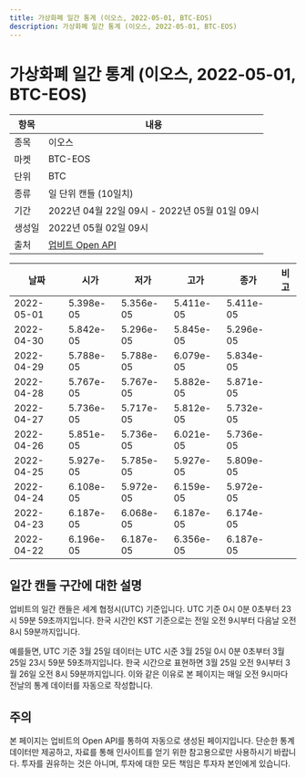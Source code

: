```yaml
---
title: 가상화폐 일간 통계 (이오스, 2022-05-01, BTC-EOS)
description: 가상화폐 일간 통계 (이오스, 2022-05-01, BTC-EOS)
---
```



가상화폐 일간 통계 (이오스, 2022-05-01, BTC-EOS)
===

|항목|내용|
|--|--|
|종목|이오스|
|마켓|BTC-EOS|
|단위|BTC|
|종류|일 단위 캔들 (10일치)|
|기간|2022년 04월 22일 09시 - 2022년 05월 01일 09시|
|생성일|2022년 05월 02일 09시|
|출처|[업비트 Open API](https://docs.upbit.com)|


|날짜|시가|저가|고가|종가|비고|
|--|--|--|--|--|--|
|2022-05-01|5.398e-05|5.356e-05|5.411e-05|5.411e-05|    |
|2022-04-30|5.842e-05|5.296e-05|5.845e-05|5.296e-05|    |
|2022-04-29|5.788e-05|5.788e-05|6.079e-05|5.834e-05|    |
|2022-04-28|5.767e-05|5.767e-05|5.882e-05|5.871e-05|    |
|2022-04-27|5.736e-05|5.717e-05|5.812e-05|5.732e-05|    |
|2022-04-26|5.851e-05|5.736e-05|6.021e-05|5.736e-05|    |
|2022-04-25|5.927e-05|5.785e-05|5.927e-05|5.809e-05|    |
|2022-04-24|6.108e-05|5.972e-05|6.159e-05|5.972e-05|    |
|2022-04-23|6.187e-05|6.068e-05|6.187e-05|6.174e-05|    |
|2022-04-22|6.196e-05|6.187e-05|6.356e-05|6.187e-05|    |


일간 캔들 구간에 대한 설명
---


업비트의 일간 캔들은 세계 협정시(UTC) 기준입니다. 
UTC 기준 0시 0분 0초부터 23시 59분 59초까지입니다. 
한국 시간인 KST 기준으로는 전일 오전 9시부터 다음날 오전 8시 59분까지입니다. 


예를들면, UTC 기준 3월 25일 데이터는 UTC 시준 3월 25일 0시 0분 0초부터 3월 25일 23시 59분 59초까지입니다. 
한국 시간으로 표현하면 3월 25일 오전 9시부터 3월 26일 오전 8시 59분까지입니다. 
이와 같은 이유로 본 페이지는 매일 오전 9시마다 전날의 통계 데이터를 자동으로 작성합니다. 


주의
---


본 페이지는 업비트의 Open API를 통하여 자동으로 생성된 페이지입니다. 
단순한 통계 데이터만 제공하고, 자료를 통해 인사이트를 얻기 위한 참고용으로만 사용하시기 바랍니다. 
투자를 권유하는 것은 아니며, 투자에 대한 모든 책임은 투자자 본인에게 있습니다. 

